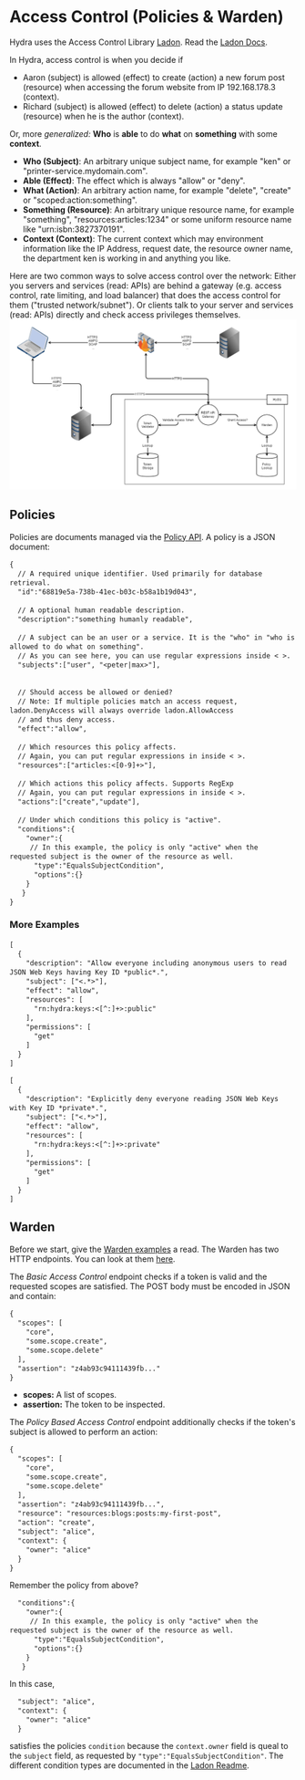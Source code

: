 # Access Control (Policies & Warden)

Hydra uses the Access Control Library [Ladon](https://github.com/ory-am/ladon). Read the [Ladon Docs](https://github.com/ory-am/ladon#ladon).

In Hydra, access control is when you decide if
- Aaron (subject) is allowed (effect) to create (action) a new forum post (resource) when accessing the forum website from IP 192.168.178.3 (context).
- Richard (subject) is allowed (effect) to delete (action) a status update (resource) when he is the author (context).

Or, more *generalized:* **Who** is **able** to do **what** on **something** with some **context**.

* **Who (Subject)**: An arbitrary unique subject name, for example "ken" or "printer-service.mydomain.com".
* **Able (Effect)**: The effect which is always "allow" or "deny".
* **What (Action)**: An arbitrary action name, for example "delete", "create" or "scoped:action:something".
* **Something (Resource)**: An arbitrary unique resource name, for example "something", "resources:articles:1234" or some uniform resource name like "urn:isbn:3827370191".
* **Context (Context)**: The current context which may environment information like the IP Address, request date, the resource owner name, the department ken is working in and anything you like.

Here are two common ways to solve access control over the network: Either you servers and services (read: APIs) are behind a gateway (e.g. access control, rate limiting, and load balancer) that does the access control for them ("trusted network/subnet"). Or clients talk to your server and services (read: APIs) directly and check access privileges themselves.
![](hydra-arch-warden.png)


## Policies

Policies are documents managed via the [Policy API](http://docs.hdyra.apiary.io/#reference/policies). A policy is a JSON document:

```
{
  // A required unique identifier. Used primarily for database retrieval.
  "id":"68819e5a-738b-41ec-b03c-b58a1b19d043",
  
  // A optional human readable description.
  "description":"something humanly readable",
  
  // A subject can be an user or a service. It is the "who" in "who is allowed to do what on something".
  // As you can see here, you can use regular expressions inside < >.
  "subjects":["user", "<peter|max>"],
    
  
  // Should access be allowed or denied?
  // Note: If multiple policies match an access request, ladon.DenyAccess will always override ladon.AllowAccess
  // and thus deny access.
  "effect":"allow",
  
  // Which resources this policy affects.
  // Again, you can put regular expressions in inside < >.
  "resources":["articles:<[0-9]+>"],
  
  // Which actions this policy affects. Supports RegExp
  // Again, you can put regular expressions in inside < >.
  "actions":["create","update"],
  
  // Under which conditions this policy is "active".
  "conditions":{
    "owner":{
     // In this example, the policy is only "active" when the requested subject is the owner of the resource as well.
      "type":"EqualsSubjectCondition",
      "options":{}
    }
   }
}
```

### More Examples

```
[
  {
    "description": "Allow everyone including anonymous users to read JSON Web Keys having Key ID *public*.",
    "subject": ["<.*>"],
    "effect": "allow",
    "resources": [
      "rn:hydra:keys:<[^:]+>:public"
    ],
    "permissions": [
      "get"
    ]
  }
]
```

```
[
  {
    "description": "Explicitly deny everyone reading JSON Web Keys with Key ID *private*.",
    "subject": ["<.*>"],
    "effect": "allow",
    "resources": [
      "rn:hydra:keys:<[^:]+>:private"
    ],
    "permissions": [
      "get"
    ]
  }
]
```

## Warden

Before we start, give the [Warden examples](https://github.com/ory-am/ladon) a read. The Warden has two HTTP endpoints. You can look at them [here](http://docs.hdyra.apiary.io/#reference/warden/authorized-basic-access-control/basic-access-control).

The *Basic Access Control* endpoint checks if a token is valid and the requested scopes are satisfied. The POST body must be encoded in JSON and contain:

```
{
  "scopes": [
    "core",
    "some.scope.create",
    "some.scope.delete"
  ],
  "assertion": "z4ab93c94111439fb..."
}
```

* **scopes:** A list of scopes.
* **assertion:** The token to be inspected.


The *Policy Based Access Control* endpoint additionally checks if the token's subject is allowed to perform an action:

```
{
  "scopes": [
    "core",
    "some.scope.create",
    "some.scope.delete"
  ],
  "assertion": "z4ab93c94111439fb...",
  "resource": "resources:blogs:posts:my-first-post",
  "action": "create",
  "subject": "alice",
  "context": {
    "owner": "alice"
  }
}
```

Remember the policy from above?

```
  "conditions":{
    "owner":{
     // In this example, the policy is only "active" when the requested subject is the owner of the resource as well.
      "type":"EqualsSubjectCondition",
      "options":{}
    }
   }
```

In this case, 

```
  "subject": "alice",
  "context": {
    "owner": "alice"
  }
```

satisfies the policies `condition` because the `context.owner` field is queal to the `subject` field, as requested by `"type":"EqualsSubjectCondition"`. The different condition types are documented in the [Ladon Readme](https://github.com/ory-am/ladon#ladon).